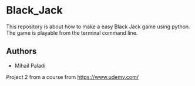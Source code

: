 # Black_Jack

This repository is about how to make a easy Black Jack game using python. The game is playable from the terminal command line.


## Authors
  - Mihail Paladi


Project 2 from a course from https://www.udemy.com/